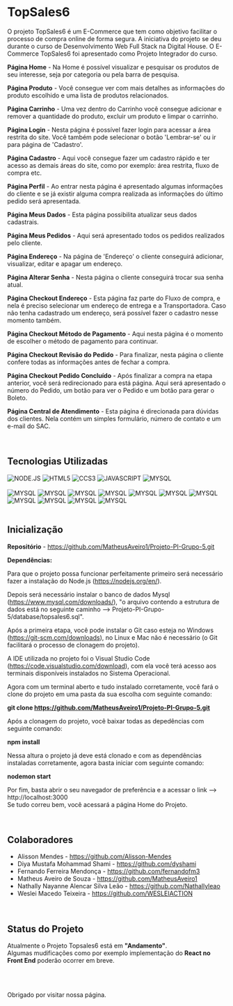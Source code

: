 # TopSales6

O projeto TopSales6 é um E-Commerce que tem como objetivo facilitar o processo de compra online de forma segura.
A iniciativa do projeto se deu durante o curso de Desenvolvimento Web Full Stack na Digital House. O E-Commerce TopSales6 foi apresentado 
como Projeto Integrador do curso.

__Página Home__ - Na Home é possível visualizar e pesquisar os produtos de seu interesse, seja por categoria ou pela barra de pesquisa.

__Página Produto__ - Você consegue ver com mais detalhes as informações do produto escolhido e uma lista de produtos relacionados.

__Página Carrinho__ - Uma vez dentro do Carrinho você consegue adicionar e remover a quantidade do produto, excluir um produto e limpar o carrinho.

__Página Login__ - Nesta página é possível fazer login para acessar a área restrita do site. Você também pode selecionar o botão 'Lembrar-se' ou ir para
página de 'Cadastro'.

__Página Cadastro__ - Aqui você consegue fazer um cadastro rápido e ter acesso as demais áreas do site, como por exemplo: área restrita, fluxo de compra etc.

__Página Perfil__ - Ao entrar nesta página é apresentado algumas informações do cliente e se já existir alguma compra realizada as informações do último pedido 
será apresentada.

__Página Meus Dados__ - Esta página possibilita atualizar seus dados cadastrais.

__Página Meus Pedidos__ - Aqui será apresentado todos os pedidos realizados pelo cliente.

__Página Endereço__ - Na página de 'Endereço' o cliente conseguirá adicionar, visualizar, editar e apagar um endereço.

__Página Alterar Senha__ - Nesta página o cliente conseguirá trocar sua senha atual.

__Página Checkout Endereço__ - Esta página faz parte do Fluxo de compra, e nela é preciso selecionar um endereço de entrega e a Transportadora. Caso não tenha cadastrado um endereço, será possível fazer o cadastro nesse momento também.

__Página Checkout Método de Pagamento__ - Aqui nesta página é o momento de escolher o método de pagamento para continuar.

__Página Checkout Revisão do Pedido__ - Para finalizar, nesta página o cliente confere todas as informações antes de fechar a compra.

__Página Checkout Pedido Concluído__ - Após finalizar a compra na etapa anterior, você será redirecionado para está página. Aqui será apresentado o número
do Pedido, um botão para ver o Pedido e um botão para gerar o Boleto.

__Página Central de Atendimento__ - Esta página é direcionada para dúvidas dos clientes. Nela contém um simples formulário, número de contato e um e-mail do SAC.    

<br>

## Tecnologias Utilizadas

<div stayle="display: inline_block">
  <img algin="center" alt="NODE.JS" src="https://img.shields.io/badge/Node.js-43853D?style=for-the-badge&logo=node.js&logoColor=white">
  <img algin="center" alt="HTML5" src="https://img.shields.io/badge/HTML5-E34F26?style=for-the-badge&logo=html5&logoColor=white">
  <img algin="center" alt="CCS3" src="https://img.shields.io/badge/CSS3-1572B6?style=for-the-badge&logo=css3&logoColor=white">
  <img algin="center" alt="JAVASCRIPT" src="https://img.shields.io/badge/JavaScript-323330?style=for-the-badge&logo=javascript&logoColor=F7DF1E">
  <img algin="center" alt="MYSQL" src="https://img.shields.io/badge/MySQL-00000F?style=for-the-badge&logo=mysql&logoColor=white">
</div>
<br>
<div stayle="display: inline_block;margin: 0 0 40px 0">
  <img algin="center" alt="MYSQL" src="https://img.shields.io/badge/bcrypt-v5.0.1-yellow">
  <img algin="center" alt="MYSQL" src="https://img.shields.io/badge/cookie--parser-v1.4.4-orange">
  <img algin="center" alt="MYSQL" src="https://img.shields.io/badge/ejs-v2.6.9-brightgreen">
  <img algin="center" alt="MYSQL" src="https://img.shields.io/badge/express-4.16.1-yellowgreen">
  <img algin="center" alt="MYSQL" src="https://img.shields.io/badge/express--session-v1.17.3-yellowgreen">
  <img algin="center" alt="MYSQL" src="https://img.shields.io/badge/express--validator-v6.14.2-yellowgreen">
  <img algin="center" alt="MYSQL" src="https://img.shields.io/badge/method--override-v3.0.0-red">
  <img algin="center" alt="MYSQL" src="https://img.shields.io/badge/multer-v1.4.5--lts.1-blue">
  <img algin="center" alt="MYSQL" src="https://img.shields.io/badge/mysql2-v2.3.3-lightgrey">
  <img algin="center" alt="MYSQL" src="https://img.shields.io/badge/sequelize-v6.23.0-lightgrey">
  <img algin="center" alt="MYSQL" src="https://img.shields.io/badge/nodemon-v2.0.19-orange">
</div>

<br>

## Inicialização

__Repositório__ - https://github.com/MatheusAveiro1/Projeto-PI-Grupo-5.git

__Dependências:__ 

Para que o projeto possa funcionar perfeitamente primeiro será necessário fazer a instalação do Node.js (https://nodejs.org/en/).  

Depois será necessário instalar o banco de dados Mysql (https://www.mysql.com/downloads/), "o arquivo contendo a estrutura de dados está no seguinte caminho --> Projeto-PI-Grupo-5/database/topsales6.sql".  

Após a primeira etapa, você pode instalar o Git caso esteja no Windows (https://git-scm.com/downloads), no Linux e Mac não é necessário (o Git facilitará o processo de clonagem do projeto).

A IDE utilizada no projeto foi o Visual Studio Code (https://code.visualstudio.com/download), com ela você terá acesso aos terminais disponíveis instalados no Sistema Operacional.  

Agora com um terminal aberto e tudo instalado corretamente, você fará o clone do projeto em uma pasta da sua escolha com seguinte comando:  

__git clone https://github.com/MatheusAveiro1/Projeto-PI-Grupo-5.git__

Após a clonagem do projeto, você baixar todas as depedências com seguinte comando:

__npm install__

Nessa altura o projeto já deve está clonado e com as dependências instaladas corretamente, agora basta iniciar com seguinte comando:

__nodemon start__

Por fim, basta abrir o seu navegador de preferência e a acessar o link --> http://localhost:3000  
Se tudo correu bem, você acessará a página Home do Projeto.

<br>

## Colaboradores

* Alisson Mendes - https://github.com/Alisson-Mendes
* Diya Mustafa Mohammad Shami - https://github.com/dyshami
* Fernando Ferreira Mendonça - https://github.com/fernandofm3
* Matheus Aveiro de Souza - https://github.com/MatheusAveiro1
* Nathally Nayanne Alencar Silva Leão - https://github.com/Nathallyleao
* Weslei Macedo Teixeira - https://github.com/WESLEIACTION

<br>

## Status do Projeto

Atualmente o Projeto Topsales6 está em __"Andamento"__.  
Algumas mudificações como por exemplo implementação do __React no Front End__ poderão ocorrer em breve.

<br><br>

Obrigado por visitar nossa página.
